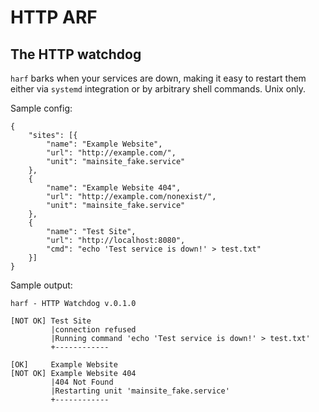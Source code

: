# HTTP ARF
## The HTTP watchdog

`harf` barks when your services are down, making it easy to restart them either via `systemd` integration or by arbitrary shell commands.
Unix only.

Sample config:

```
{
    "sites": [{
        "name": "Example Website",
        "url": "http://example.com/",
        "unit": "mainsite_fake.service"
    },
    {
        "name": "Example Website 404",
        "url": "http://example.com/nonexist/",
        "unit": "mainsite_fake.service"
    },
    {
        "name": "Test Site",
        "url": "http://localhost:8080",
        "cmd": "echo 'Test service is down!' > test.txt"
    }]
}
```

Sample output:

```
harf - HTTP Watchdog v.0.1.0

[NOT OK] Test Site
         |connection refused
         |Running command 'echo 'Test service is down!' > test.txt'
         +------------

[OK]     Example Website
[NOT OK] Example Website 404
         |404 Not Found
         |Restarting unit 'mainsite_fake.service'
         +------------
```
